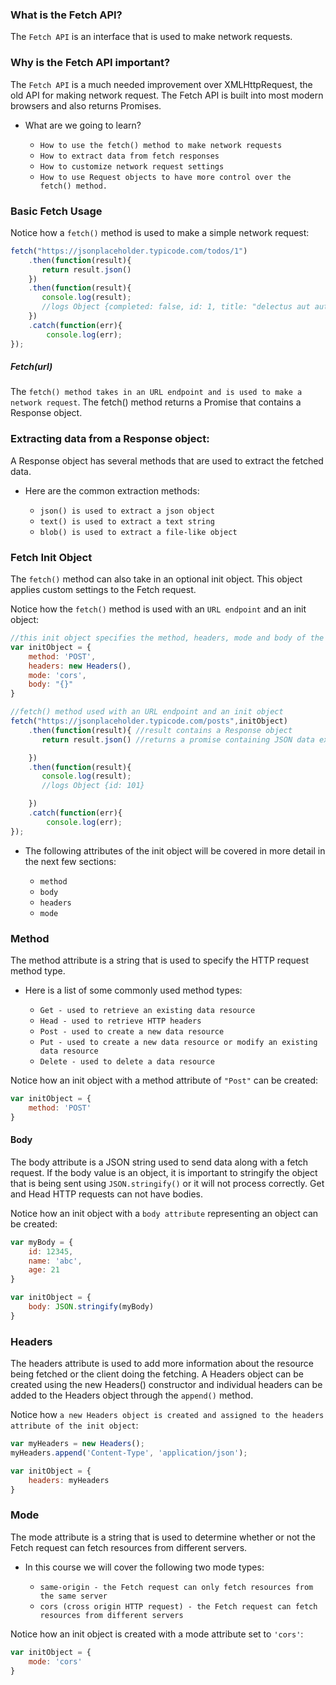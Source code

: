 
### What is the Fetch API?

The `Fetch API` is an interface that is used to make network requests.

### Why is the Fetch API important?

The `Fetch API` is a much needed improvement over XMLHttpRequest, the old API for making network request. The Fetch API is built into most modern browsers and also returns Promises.

+ What are we going to learn?

   + `How to use the fetch() method to make network requests`
   + `How to extract data from fetch responses`
   + `How to customize network request settings`
   + `How to use Request objects to have more control over the fetch() method.`
   
   
### Basic Fetch Usage

Notice how a `fetch()` method is used to make a simple network request:
```js
fetch("https://jsonplaceholder.typicode.com/todos/1")
    .then(function(result){
       return result.json()  
    })
    .then(function(result){
       console.log(result);
       //logs Object {completed: false, id: 1, title: "delectus aut autem", userId: 1}
    })
    .catch(function(err){
        console.log(err);
});
```
##### Fetch(url)

The `fetch() method takes in an URL endpoint and is used to make a network request`. The fetch() method returns a Promise that contains a Response object.

### Extracting data from a Response object:

A Response object has several methods that are used to extract the fetched data.

+ Here are the common extraction methods:

   + `json() is used to extract a json object`
   + `text() is used to extract a text string`
   + `blob() is used to extract a file-like object`


### Fetch Init Object

The `fetch()` method can also take in an optional init object. This object applies custom settings to the Fetch request.

Notice how the `fetch()` method is used with an `URL endpoint` and an init object:
```js
//this init object specifies the method, headers, mode and body of the request
var initObject = {
    method: 'POST',
    headers: new Headers(),
    mode: 'cors',
    body: "{}" 
}

//fetch() method used with an URL endpoint and an init object
fetch("https://jsonplaceholder.typicode.com/posts",initObject) 
    .then(function(result){ //result contains a Response object
       return result.json() //returns a promise containing JSON data extracted from the Response object

    })
    .then(function(result){
       console.log(result);
       //logs Object {id: 101}

    })
    .catch(function(err){
        console.log(err);
});
```
+ The following attributes of the init object will be covered in more detail in the next few sections:

   + `method`
   + `body`
   + `headers`
   + `mode`

### Method

The method attribute is a string that is used to specify the HTTP request method type. 

+ Here is a list of some commonly used method types:

   + `Get - used to retrieve an existing data resource`
   + `Head - used to retrieve HTTP headers`
   + `Post - used to create a new data resource`
   + `Put - used to create a new data resource or modify an existing data resource`
   + `Delete - used to delete a data resource`

Notice how an init object with a method attribute of `"Post"` can be created:
```js
var initObject = {
    method: 'POST'
}
```
#### Body

The body attribute is a JSON string used to send data along with a fetch request. If the body value is an object, it is important to stringify the object that is being sent using `JSON.stringify()` or it will not process correctly. Get and Head HTTP requests can not have bodies.

Notice how an init object with a `body attribute` representing an object can be created:
```js
var myBody = {
    id: 12345,
    name: 'abc',
    age: 21
}

var initObject = {
    body: JSON.stringify(myBody)
}

```

### Headers

The headers attribute is used to add more information about the resource being fetched or the client doing the fetching. A Headers object can be created using the new Headers() constructor and individual headers can be added to the Headers object through the `append()` method.

Notice how `a new Headers object is created and assigned to the headers attribute of the init object`:
```js
var myHeaders = new Headers();
myHeaders.append('Content-Type', 'application/json');

var initObject = {
    headers: myHeaders
}
```
### Mode

The mode attribute is a string that is used to determine whether or not the Fetch request can fetch resources from different servers.

+ In this course we will cover the following two mode types:

   + `same-origin - the Fetch request can only fetch resources from the same server`
   + `cors (cross origin HTTP request) - the Fetch request can fetch resources from different servers`

Notice how an init object is created with a mode attribute set to `'cors'`:
```js
var initObject = {
    mode: 'cors'
}
```

